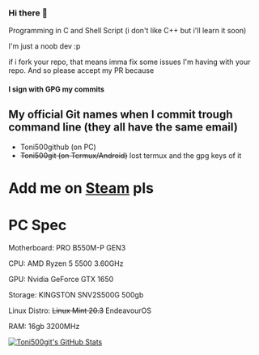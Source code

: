 ### Hi there 👋

Programming in C and Shell Script (i don't like C++ but i'll learn it soon) 

I'm just a noob dev :p

if i fork your repo, that means imma fix some issues I'm having with your repo. And so please accept my PR because
#### I sign with GPG my commits

## My official Git names when I commit trough command line (they all have the same email)
* Toni500github (on PC)
* ~~Toni500git (on Termux/Android)~~ lost termux and the gpg keys of it
 
# Add me on [Steam](https://steamcommunity.com/profiles/76561199117772691) pls

# PC Spec
Motherboard: PRO B550M-P GEN3 

CPU: AMD Ryzen 5 5500 3.60GHz

GPU: Nvidia GeForce GTX 1650

Storage: KINGSTON SNV2S500G 500gb

Linux Distro: ~~Linux Mint 20.3~~ EndeavourOS

RAM: 16gb 3200MHz

[![Toni500git's GitHub Stats](https://github-readme-stats.vercel.app/api?username=Toni500github)](https://github.com/Toni500github/musical_donut)
